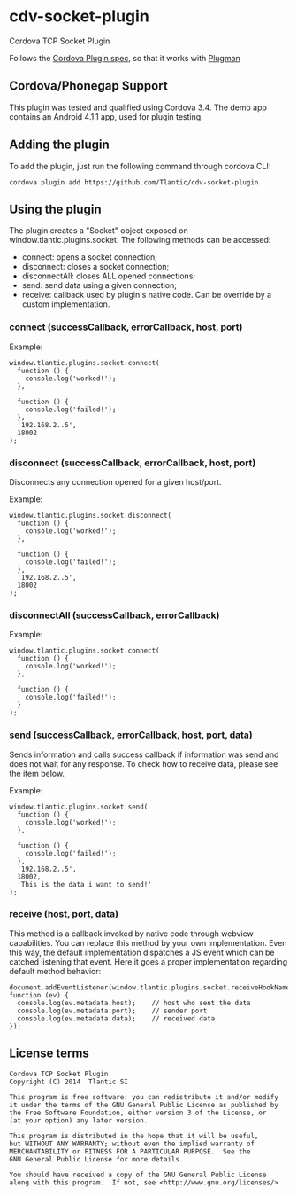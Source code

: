 cdv-socket-plugin
=================

Cordova TCP Socket Plugin


Follows the [Cordova Plugin spec](https://github.com/apache/cordova-plugman/blob/master/plugin_spec.md), so that it works with [Plugman](https://github.com/apache/cordova-plugman)

## Cordova/Phonegap Support ##

This plugin was tested and qualified using Cordova 3.4. The demo app contains an Android 4.1.1 app, used for plugin testing.

## Adding the plugin ##

To add the plugin, just run the following command through cordova CLI:

```
cordova plugin add https://github.com/Tlantic/cdv-socket-plugin
```

## Using the plugin ##

The plugin creates a "Socket" object exposed on window.tlantic.plugins.socket. The following methods can be accessed:

* connect: opens a socket connection;
* disconnect: closes a socket connection;
* disconnectAll: closes ALL opened connections;
* send: send data using a given connection;
* receive: callback used by plugin's native code. Can be override by a custom implementation.

### connect (successCallback, errorCallback, host, port)

Example:

```
window.tlantic.plugins.socket.connect(
  function () {
    console.log('worked!');  
  },
  
  function () {
    console.log('failed!');
  },
  '192.168.2..5',
  18002
);
```

### disconnect (successCallback, errorCallback, host, port)

Disconnects any connection opened for a given host/port.

Example:

```
window.tlantic.plugins.socket.disconnect(
  function () {
    console.log('worked!');  
  },
  
  function () {
    console.log('failed!');
  },
  '192.168.2..5',
  18002
);
```

### disconnectAll (successCallback, errorCallback)

Example:

```
window.tlantic.plugins.socket.connect(
  function () {
    console.log('worked!');  
  },
  
  function () {
    console.log('failed!');
  }
);
```

### send (successCallback, errorCallback, host, port, data)

Sends information and calls success callback if information was send and does not wait for any response. To check how to receive data, please see the item below.

Example:

```
window.tlantic.plugins.socket.send(
  function () {
    console.log('worked!');  
  },
  
  function () {
    console.log('failed!');
  },
  '192.168.2..5',
  18002,
  'This is the data i want to send!'
);
```

### receive (host, port, data)

This method is a callback invoked by native code through webview capabilities. You can replace this method by your own implementation. Even this way, the default implementation dispatches a JS event which can be catched listening that event. Here it goes a proper implementation regarding default method behavior:

```
document.addEventListener(window.tlantic.plugins.socket.receiveHookName, function (ev) {
  console.log(ev.metadata.host);    // host who sent the data
  console.log(ev.metadata.port);    // sender port
  console.log(ev.metadata.data);    // received data
});
```

## License terms

    Cordova TCP Socket Plugin
    Copyright (C) 2014  Tlantic SI

    This program is free software: you can redistribute it and/or modify
    it under the terms of the GNU General Public License as published by
    the Free Software Foundation, either version 3 of the License, or
    (at your option) any later version.

    This program is distributed in the hope that it will be useful,
    but WITHOUT ANY WARRANTY; without even the implied warranty of
    MERCHANTABILITY or FITNESS FOR A PARTICULAR PURPOSE.  See the
    GNU General Public License for more details.

    You should have received a copy of the GNU General Public License
    along with this program.  If not, see <http://www.gnu.org/licenses/>
